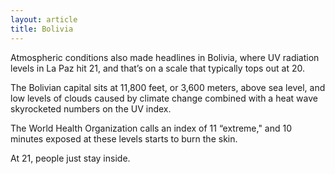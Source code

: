 ```yaml
---
layout: article
title: Bolivia
---
```

Atmospheric conditions also made headlines in Bolivia, where UV radiation levels in La Paz hit 21, and that’s on a scale that typically tops out at 20.

The Bolivian capital sits at 11,800 feet, or 3,600 meters, above sea level, and low levels of clouds caused by climate change combined with a heat wave skyrocketed numbers on the UV index.

The World Health Organization calls an index of 11 “extreme," and 10 minutes exposed at these levels starts to burn the skin.

At 21, people just stay inside.